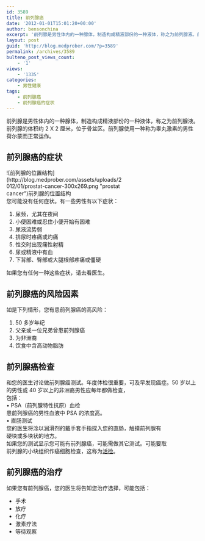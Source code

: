 ```yaml
---
id: 3589
title: 前列腺癌
date: '2012-01-01T15:01:20+00:00'
author: bensonchina
excerpt: '前列腺是男性体内的一种腺体，制造构成精液部份的一种液体，称之为前列腺液。前列腺的体积约 2 X 2 厘米，位于骨盆区。前列腺使用一种称为睾丸激素的男性荷尔蒙而正常运作。'
layout: post
guid: 'http://blog.medprober.com/?p=3589'
permalink: /archives/3589
bulteno_post_views_count:
    - '1'
views:
    - '1335'
categories:
    - 男性健康
tags:
    - 前列腺癌
    - 前列腺癌的症状
---
```


前列腺是男性体内的一种腺体，制造构成精液部份的一种液体，称之为前列腺液。前列腺的体积约 2 X 2 厘米，位于骨盆区。前列腺使用一种称为睾丸激素的男性荷尔蒙而正常运作。

## 前列腺癌的症状

<div class="wp-caption alignright" id="attachment_3595" style="width: 310px">![前列腺的位置结构](http://blog.medprober.com/assets/uploads/2012/01/prostat-cancer-300x269.png "prostat cancer")前列腺的位置结构

</div>您可能没有任何症状。有一些男性有以下症状：

1. 尿频，尤其在夜间
2. 小便困难或忍住小便开始有困难
3. 尿液流势弱
4. 排尿时疼痛或灼痛
5. 性交时出现痛性射精
6. 尿或精液中有血
7. 下背部、臀部或大腿根部疼痛或僵硬

如果您有任何一种这些症状，请去看医生。

## 前列腺癌的风险因素

如是下列情形，您有患前列腺癌的高风险：

1. 50 多岁年纪
2. 父亲或一位兄弟曾患前列腺癌
3. 为非洲裔
4. 饮食中含高动物脂肪

## 前列腺癌检查

和您的医生讨论做前列腺癌测试。年度体检很重要，可及早发现癌症。50 岁以上的男性或 40 岁以上的非洲裔男性应每年都做检查，  
包括：  
• PSA（前列腺特性抗原）血检  
患前列腺癌的男性血液中 PSA 的浓度高。  
• 直肠测试  
您的医生将涂以润滑剂的戴手套手指探入您的直肠，触摸前列腺有  
硬块或多块状的地方。  
如果您的测试显示您可能有前列腺癌，可能需做其它测试。可能要取  
前列腺的小块组织作癌细胞检查，这称为[活检](http://wiki.medprober.com/活检)。

## 前列腺癌的治疗

如果您有前列腺癌，您的医生将告知您治疗选择，可能包括：

- 手术
- 放疗
- 化疗
- 激素疗法
- 等待观察